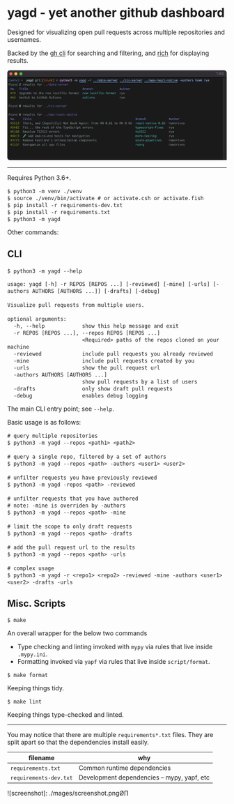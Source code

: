 # yagd - yet another github dashboard

Designed for visualizing open pull requests across multiple repositories and usernames.

Backed by the [gh cli] for searching and filtering, and [rich] for displaying results.

<div style="text-align:center">
  <img src='./images/screenshot.png'/>
</div>

---

Requires Python 3.6+.

```shell script
$ python3 -m venv ./venv
$ source ./venv/bin/activate # or activate.csh or activate.fish
$ pip install -r requirements-dev.txt
$ pip install -r requirements.txt
$ python3 -m yagd
```

Other commands:

## CLI

```shell script
$ python3 -m yagd --help
```

```shell script
usage: yagd [-h] -r REPOS [REPOS ...] [-reviewed] [-mine] [-urls] [-authors AUTHORS [AUTHORS ...]] [-drafts] [-debug]

Visualize pull requests from multiple users.

optional arguments:
  -h, --help            show this help message and exit
  -r REPOS [REPOS ...], --repos REPOS [REPOS ...]
                        <Required> paths of the repos cloned on your machine
  -reviewed             include pull requests you already reviewed
  -mine                 include pull requests created by you
  -urls                 show the pull request url
  -authors AUTHORS [AUTHORS ...]
                        show pull requests by a list of users
  -drafts               only show draft pull requests
  -debug                enables debug logging
```

The main CLI entry point; see `--help`.

Basic usage is as follows:

```shell script
# query multiple repositories
$ python3 -m yagd --repos <path1> <path2>

# query a single repo, filtered by a set of authors
$ python3 -m yagd --repos <path> -authors <user1> <user2>

# unfilter requests you have previously reviewed
$ python3 -m yagd -repos <path> -reviewed

# unfilter requests that you have authored
# note: -mine is overriden by -authors
$ python3 -m yagd --repos <path> -mine

# limit the scope to only draft requests
$ python3 -m yagd --repos <path> -drafts

# add the pull request url to the results
$ python3 -m yagd --repos <path> -urls

# complex usage
$ python3 -m yagd -r <repo1> <repo2> -reviewed -mine -authors <user1> <user2> -drafts -urls
```

## Misc. Scripts

```shell script
$ make
```

An overall wrapper for the below two commands
* Type checking and linting invoked with `mypy` via rules that live inside `.mypy.ini`.
* Formatting invoked via `yapf` via rules that live inside `script/format`.

```shell script
$ make format
```

Keeping things tidy.

```shell script
$ make lint
```

Keeping things type-checked and linted.

---

You may notice that there are multiple `requirements*.txt` files. They are split apart so that the dependencies install easily.

| filename                  | why                                          |
| ------------------------- | -------------------------------------------- |
| `requirements.txt`        | Common runtime dependencies                  |
| `requirements-dev.txt`    | Development dependencies – mypy, yapf, etc   |

[gh cli]: https://cli.github.com
[rich]: https://github.com/Textualize/rich
![screenshot]: ./mages/screenshot.pngØ∏